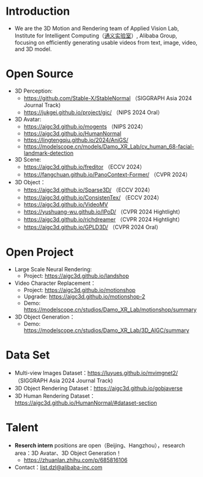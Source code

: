 # Introduction
+ We are the 3D Motion and Rendering team of Applied Vision Lab, Institute for Intelligent Computing（[通义实验室](https://tongyi.aliyun.com/)）, Alibaba Group, focusing on efficiently generating usable videos from text, image, video, and 3D model.

# Open Source
+ 3D Perception:
  + https://github.com/Stable-X/StableNormal （SIGGRAPH Asia 2024  Journal Track)
  + https://jukgei.github.io/project/gic/ （NIPS 2024 Oral）
+ 3D Avatar:
  + https://aigc3d.github.io/mogents （NIPS 2024）
  + https://aigc3d.github.io/HumanNormal
  + https://lingtengqiu.github.io/2024/AniGS/
  + https://modelscope.cn/models/Damo_XR_Lab/cv_human_68-facial-landmark-detection
+ 3D Scene:
  + https://aigc3d.github.io/freditor （ECCV 2024）
  + https://fangchuan.github.io/PanoContext-Former/ （CVPR 2024）
+ 3D Object：
  + https://aigc3d.github.io/Sparse3D/ （ECCV 2024） 
  + https://aigc3d.github.io/ConsistenTex/ （ECCV 2024） 
  + https://aigc3d.github.io/VideoMV
  + https://yushuang-wu.github.io/IPoD/ （CVPR 2024 Hightlight）
  + https://aigc3d.github.io/richdreamer （CVPR 2024 Hightlight）
  + https://aigc3d.github.io/GPLD3D/ （CVPR 2024 Oral）

# Open Project
+ Large Scale Neural Rendering:
  + Project: https://aigc3d.github.io/landshop
+ Video Character Replacement：
  + Project: https://aigc3d.github.io/motionshop
  + Upgrade: https://aigc3d.github.io/motionshop-2
  + Demo: https://modelscope.cn/studios/Damo_XR_Lab/motionshop/summary
+ 3D Object Generation：
  + Demo: https://modelscope.cn/studios/Damo_XR_Lab/3D_AIGC/summary

# Data Set
+ Multi-view Images Dataset：https://luyues.github.io/mvimgnet2/ （SIGGRAPH Asia 2024  Journal Track)
+ 3D Object Rendering Dataset：https://aigc3d.github.io/gobjaverse
+ 3D Human Rendering Dataset：https://aigc3d.github.io/HumanNormal/#dataset-section

# Talent
+ **Reserch intern** positions are open（Beijing、Hangzhou），research area：3D Avatar、3D Object Generation！
  + https://zhuanlan.zhihu.com/p/685816106
+ Contact：list.dzl@alibaba-inc.com
